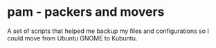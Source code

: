 
# pam - packers and movers

A set of scripts that helped me backup my files and configurations so I could move from Ubuntu GNOME to Kubuntu.
